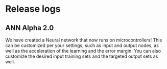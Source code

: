 # Release logs
## ANN Alpha 2.0
We have created a Neural network that now runs on microcontrollers! This can be customized per your settings, such as input and output nodes, as well as the acceleration of the learning and the error margin. You can also customize the desired input training sets and the targeted output sets as well.
